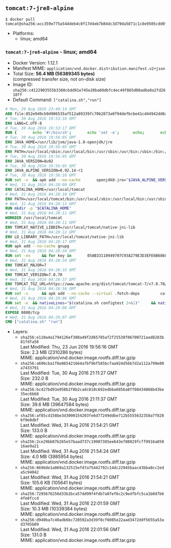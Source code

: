 ## `tomcat:7-jre8-alpine`

```console
$ docker pull tomcat@sha256:acc359e775a544deb4c0f17d4eb7b84dc3d79da5871c1c8e9505cdd0fcf42fb3
```

-	Platforms:
	-	linux; amd64

### `tomcat:7-jre8-alpine` - linux; amd64

-	Docker Version: 1.12.1
-	Manifest MIME: `application/vnd.docker.distribution.manifest.v2+json`
-	Total Size: **56.4 MB (56389345 bytes)**  
	(compressed transfer size, not on-disk size)
-	Image ID: `sha256:c4122903555b3360cbdd91e745e20ba60dbfc4ec49f865d08ad6e8a2fd2618ff`
-	Default Command: `["catalina.sh","run"]`

```dockerfile
# Mon, 29 Aug 2016 23:49:14 GMT
ADD file:852e9d0cb9d906535af512a89339fc70b2873a0f94defbcbe41cd44942dd6ac8 in / 
# Tue, 30 Aug 2016 19:53:16 GMT
ENV LANG=C.UTF-8
# Tue, 30 Aug 2016 19:53:17 GMT
RUN { 		echo '#!/bin/sh'; 		echo 'set -e'; 		echo; 		echo 'dirname "$(dirname "$(readlink -f "$(which javac || which java)")")"'; 	} > /usr/local/bin/docker-java-home 	&& chmod +x /usr/local/bin/docker-java-home
# Tue, 30 Aug 2016 19:56:05 GMT
ENV JAVA_HOME=/usr/lib/jvm/java-1.8-openjdk/jre
# Tue, 30 Aug 2016 19:56:05 GMT
ENV PATH=/usr/local/sbin:/usr/local/bin:/usr/sbin:/usr/bin:/sbin:/bin:/usr/lib/jvm/java-1.8-openjdk/jre/bin:/usr/lib/jvm/java-1.8-openjdk/bin
# Tue, 30 Aug 2016 19:56:05 GMT
ENV JAVA_VERSION=8u92
# Tue, 30 Aug 2016 19:56:05 GMT
ENV JAVA_ALPINE_VERSION=8.92.14-r1
# Tue, 30 Aug 2016 19:56:10 GMT
RUN set -x 	&& apk add --no-cache 		openjdk8-jre="$JAVA_ALPINE_VERSION" 	&& [ "$JAVA_HOME" = "$(docker-java-home)" ]
# Wed, 31 Aug 2016 04:28:09 GMT
ENV CATALINA_HOME=/usr/local/tomcat
# Wed, 31 Aug 2016 04:28:10 GMT
ENV PATH=/usr/local/tomcat/bin:/usr/local/sbin:/usr/local/bin:/usr/sbin:/usr/bin:/sbin:/bin:/usr/lib/jvm/java-1.8-openjdk/jre/bin:/usr/lib/jvm/java-1.8-openjdk/bin
# Wed, 31 Aug 2016 04:28:11 GMT
RUN mkdir -p "$CATALINA_HOME"
# Wed, 31 Aug 2016 04:28:11 GMT
WORKDIR /usr/local/tomcat
# Wed, 31 Aug 2016 04:28:11 GMT
ENV TOMCAT_NATIVE_LIBDIR=/usr/local/tomcat/native-jni-lib
# Wed, 31 Aug 2016 04:28:12 GMT
ENV LD_LIBRARY_PATH=/usr/local/tomcat/native-jni-lib
# Wed, 31 Aug 2016 04:28:17 GMT
RUN apk add --no-cache gnupg
# Wed, 31 Aug 2016 04:28:34 GMT
RUN set -ex 	&& for key in 		05AB33110949707C93A279E3D3EFE6B686867BA6 		07E48665A34DCAFAE522E5E6266191C37C037D42 		47309207D818FFD8DCD3F83F1931D684307A10A5 		541FBE7D8F78B25E055DDEE13C370389288584E7 		61B832AC2F1C5A90F0F9B00A1C506407564C17A3 		713DA88BE50911535FE716F5208B0AB1D63011C7 		79F7026C690BAA50B92CD8B66A3AD3F4F22C4FED 		9BA44C2621385CB966EBA586F72C284D731FABEE 		A27677289986DB50844682F8ACB77FC2E86E29AC 		A9C5DF4D22E99998D9875A5110C01C5A2F6059E7 		DCFD35E0BF8CA7344752DE8B6FB21E8933C60243 		F3A04C595DB5B6A5F1ECA43E3B7BBB100D811BBE 		F7DA48BB64BCB84ECBA7EE6935CD23C10D498E23 	; do 		gpg --keyserver ha.pool.sks-keyservers.net --recv-keys "$key"; 	done
# Wed, 31 Aug 2016 04:28:34 GMT
ENV TOMCAT_MAJOR=7
# Wed, 31 Aug 2016 04:28:35 GMT
ENV TOMCAT_VERSION=7.0.70
# Wed, 31 Aug 2016 04:28:37 GMT
ENV TOMCAT_TGZ_URL=https://www.apache.org/dist/tomcat/tomcat-7/v7.0.70/bin/apache-tomcat-7.0.70.tar.gz
# Wed, 31 Aug 2016 04:28:50 GMT
RUN set -x 		&& apk add --no-cache --virtual .fetch-deps 		ca-certificates 		tar 		openssl 	&& wget -O tomcat.tar.gz "$TOMCAT_TGZ_URL" 	&& wget -O tomcat.tar.gz.asc "$TOMCAT_TGZ_URL.asc" 	&& gpg --batch --verify tomcat.tar.gz.asc tomcat.tar.gz 	&& tar -xvf tomcat.tar.gz --strip-components=1 	&& rm bin/*.bat 	&& rm tomcat.tar.gz* 		&& nativeBuildDir="$(mktemp -d)" 	&& tar -xvf bin/tomcat-native.tar.gz -C "$nativeBuildDir" --strip-components=1 	&& apk add --no-cache --virtual .native-build-deps 		apr-dev 		gcc 		libc-dev 		make 		"openjdk${JAVA_VERSION%%[-~bu]*}"="$JAVA_ALPINE_VERSION" 		openssl-dev 	&& ( 		export CATALINA_HOME="$PWD" 		&& cd "$nativeBuildDir/native" 		&& ./configure 			--libdir="$TOMCAT_NATIVE_LIBDIR" 			--prefix="$CATALINA_HOME" 			--with-apr="$(which apr-1-config)" 			--with-java-home="$(docker-java-home)" 			--with-ssl=yes 		&& make -j$(getconf _NPROCESSORS_ONLN) 		&& make install 	) 	&& runDeps="$( 		scanelf --needed --nobanner --recursive "$TOMCAT_NATIVE_LIBDIR" 			| awk '{ gsub(/,/, "\nso:", $2); print "so:" $2 }' 			| sort -u 			| xargs -r apk info --installed 			| sort -u 	)" 	&& apk add --virtual .tomcat-native-rundeps $runDeps 	&& apk del .fetch-deps .native-build-deps 	&& rm -rf "$nativeBuildDir" 	&& rm bin/tomcat-native.tar.gz
# Wed, 31 Aug 2016 04:29:06 GMT
RUN set -e 	&& nativeLines="$(catalina.sh configtest 2>&1)" 	&& nativeLines="$(echo "$nativeLines" | grep 'Apache Tomcat Native')" 	&& nativeLines="$(echo "$nativeLines" | sort -u)" 	&& if ! echo "$nativeLines" | grep 'INFO: Loaded APR based Apache Tomcat Native library' >&2; then 		echo >&2 "$nativeLines"; 		exit 1; 	fi
# Wed, 31 Aug 2016 04:29:06 GMT
EXPOSE 8080/tcp
# Wed, 31 Aug 2016 04:29:07 GMT
CMD ["catalina.sh" "run"]
```

-	Layers:
	-	`sha256:e110a4a1794126ef308a49f2d65785af2f25538f06700721aad8283b81fdfa58`  
		Last Modified: Thu, 23 Jun 2016 19:56:16 GMT  
		Size: 2.3 MB (2310286 bytes)  
		MIME: application/vnd.docker.image.rootfs.diff.tar.gzip
	-	`sha256:a696cba1f6e865421664a7bf9bf585bcfaa924d56b7d2a112a799e00a7433791`  
		Last Modified: Tue, 30 Aug 2016 21:11:27 GMT  
		Size: 232.0 B  
		MIME: application/vnd.docker.image.rootfs.diff.tar.gzip
	-	`sha256:bc427bd93e958b2f8b2cadc810c692edbba6856a8ff08434066b43be35ec6b68`  
		Last Modified: Tue, 30 Aug 2016 21:11:37 GMT  
		Size: 39.6 MB (39647584 bytes)  
		MIME: application/vnd.docker.image.rootfs.diff.tar.gzip
	-	`sha256:af85cd158be3d3090154203fe6d77249ddbe712b5555632358a7f8286f9e0dbf`  
		Last Modified: Wed, 31 Aug 2016 21:54:21 GMT  
		Size: 133.0 B  
		MIME: application/vnd.docker.image.rootfs.diff.tar.gzip
	-	`sha256:2ce29bb07b265e57baad737c19907385ee643ef88829fcff9916a85016ae9a21`  
		Last Modified: Wed, 31 Aug 2016 21:54:24 GMT  
		Size: 4.0 MB (3985954 bytes)  
		MIME: application/vnd.docker.image.rootfs.diff.tar.gzip
	-	`sha256:8696de1a069a132515efd7a75442792c14dc22945baac43bba0cc2eda5c94042`  
		Last Modified: Wed, 31 Aug 2016 21:54:21 GMT  
		Size: 105.6 KB (105641 bytes)  
		MIME: application/vnd.docker.image.rootfs.diff.tar.gzip
	-	`sha256:7295676256d33b2bca57dd99f4fdb7a07ef6c2c9edfbfc5ca1b0d7b64fe8fccd`  
		Last Modified: Wed, 31 Aug 2016 22:01:59 GMT  
		Size: 10.3 MB (10339384 bytes)  
		MIME: application/vnd.docker.image.rootfs.diff.tar.gzip
	-	`sha256:d940ba7c40adb6bc720592a3d39f8cf6085e22aad3472ddf5655a53ad3705b09`  
		Last Modified: Wed, 31 Aug 2016 22:01:56 GMT  
		Size: 131.0 B  
		MIME: application/vnd.docker.image.rootfs.diff.tar.gzip
